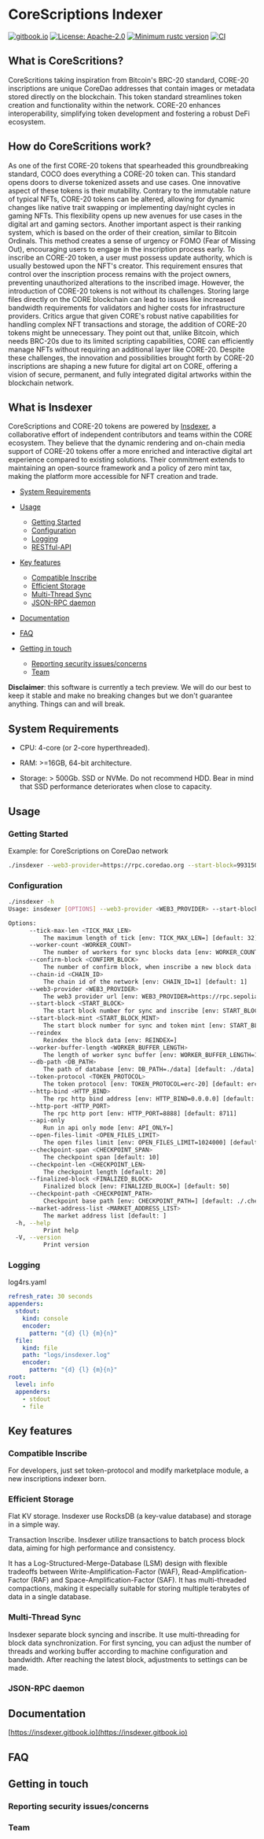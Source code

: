 # CoreScriptions Indexer

[![gitbook.io](https://img.shields.io/badge/docs-insdexer-pink?logo=GitBook)](https://insdexer.gitbook.io/insdexer)
[![License: Apache-2.0](https://img.shields.io/badge/license-Apache--2.0-blue)](#license)
[![Minimum rustc version](https://img.shields.io/badge/rustc-1.75%2B-green)](#rust-version-requirements)
[![CI](https://github.com/insdexer/insdexer/actions/workflows/ci.yml/badge.svg)](https://github.com/insdexer/insdexer/actions/workflows/ci.yml)


## What is CoreScritions?
CoreScritions taking inspiration from Bitcoin's BRC-20 standard, CORE-20 inscriptions are unique CoreDao addresses that contain images or metadata stored directly on the blockchain. This token standard streamlines token creation and functionality within the network. CORE-20 enhances interoperability, simplifying token development and fostering a robust DeFi ecosystem.

## How do CoreScritions work?
As one of the first CORE-20 tokens that spearheaded this groundbreaking standard, COCO does everything a CORE-20 token can. This standard opens doors to diverse tokenized assets and use cases.
One innovative aspect of these tokens is their mutability. Contrary to the immutable nature of typical NFTs, CORE-20 tokens can be altered, allowing for dynamic changes like native trait swapping or implementing day/night cycles in gaming NFTs. This flexibility opens up new avenues for use cases in the digital art and gaming sectors. Another important aspect is their ranking system, which is based on the order of their creation, similar to Bitcoin Ordinals. This method creates a sense of urgency or FOMO (Fear of Missing Out), encouraging users to engage in the inscription process early. To inscribe an CORE-20 token, a user must possess update authority, which is usually bestowed upon the NFT's creator. This requirement ensures that control over the inscription process remains with the project owners, preventing unauthorized alterations to the inscribed image. However, the introduction of CORE-20 tokens is not without its challenges. Storing large files directly on the CORE blockchain can lead to issues like increased bandwidth requirements for validators and higher costs for infrastructure providers. Critics argue that given CORE's robust native capabilities for handling complex NFT transactions and storage, the addition of CORE-20 tokens might be unnecessary. They point out that, unlike Bitcoin, which needs BRC-20s due to its limited scripting capabilities, CORE can efficiently manage NFTs without requiring an additional layer like CORE-20. Despite these challenges, the innovation and possibilities brought forth by CORE-20 inscriptions are shaping a new future for digital art on CORE, offering a vision of secure, permanent, and fully integrated digital artworks within the blockchain network.

## What is Insdexer
CoreScriptions and CORE-20 tokens are powered by [Insdexer](https://insdexer.io), a collaborative effort of independent contributors and teams within the CORE ecosystem. They believe that the dynamic rendering and on-chain media support of CORE-20 tokens offer a more enriched and interactive digital art experience compared to existing solutions. Their commitment extends to maintaining an open-source framework and a policy of zero mint tax, making the platform more accessible for NFT creation and trade.

<!--ts-->

* [System Requirements](#system-requirements)
* [Usage](#usage)
  * [Getting Started](#getting-started)
  * [Configuration](#configuration)
  * [Logging](#logging)
  * [RESTful-API](#restful-api)

* [Key features](#key-features)
  * [Compatible Inscribe](#compatible-inscribe)
  * [Efficient Storage](#efficient-storage)
  * [Multi-Thread Sync](#multi-thread-sync)
  * [JSON-RPC daemon](#json-rpc-daemon)

* [Documentation](#documentation)
* [FAQ](#faq)
* [Getting in touch](#getting-in-touch)
  * [Reporting security issues/concerns](#reporting-security-issues/concerns)
  * [Team](#team)

<!--te-->

**Disclaimer**: this software is currently a tech preview. We will do our best to keep it stable and make no breaking changes but we don't guarantee anything. Things can and will break.

## System Requirements

* CPU: 4-core (or 2-core hyperthreaded).

* RAM: >=16GB, 64-bit architecture.

* Storage: > 500Gb.
    SSD or NVMe. Do not recommend HDD.
    Bear in mind that SSD performance deteriorates when close to capacity.

## Usage

### Getting Started

Example: for CoreScriptions on CoreDao network

```sh
./insdexer --web3-provider=https://rpc.coredao.org --start-block=9931503 --start-block-mint=9982899 --start-block-nft=9931503
```

### Configuration

```sh
./insdexer -h
Usage: insdexer [OPTIONS] --web3-provider <WEB3_PROVIDER> --start-block <START_BLOCK> --start-block-mint <START_BLOCK_MINT>

Options:
      --tick-max-len <TICK_MAX_LEN>
          The maximum length of tick [env: TICK_MAX_LEN=] [default: 32]
      --worker-count <WORKER_COUNT>
          The number of workers for sync blocks data [env: WORKER_COUNT=1] [default: 1]
      --confirm-block <CONFIRM_BLOCK>
          The number of confirm block, when inscribe a new block data [env: CONFIRM_BLOCK=1] [default: 1]
      --chain-id <CHAIN_ID>
          The chain id of the network [env: CHAIN_ID=1] [default: 1]
      --web3-provider <WEB3_PROVIDER>
          The web3 provider url [env: WEB3_PROVIDER=https://rpc.sepolia.org]
      --start-block <START_BLOCK>
          The start block number for sync and inscribe [env: START_BLOCK=5000000]
      --start-block-mint <START_BLOCK_MINT>
          The start block number for sync and token mint [env: START_BLOCK_MINT=5000000]
      --reindex
          Reindex the block data [env: REINDEX=]
      --worker-buffer-length <WORKER_BUFFER_LENGTH>
          The length of worker sync buffer [env: WORKER_BUFFER_LENGTH=100] [default: 64]
      --db-path <DB_PATH>
          The path of database [env: DB_PATH=./data] [default: ./data]
      --token-protocol <TOKEN_PROTOCOL>
          The token protocol [env: TOKEN_PROTOCOL=erc-20] [default: erc-20]
      --http-bind <HTTP_BIND>
          The rpc http bind address [env: HTTP_BIND=0.0.0.0] [default: 127.0.0.1]
      --http-port <HTTP_PORT>
          The rpc http port [env: HTTP_PORT=8888] [default: 8711]
      --api-only
          Run in api only mode [env: API_ONLY=]
      --open-files-limit <OPEN_FILES_LIMIT>
          The open files limit [env: OPEN_FILES_LIMIT=1024000] [default: 10240]
      --checkpoint-span <CHECKPOINT_SPAN>
          The checkpoint span [default: 10]
      --checkpoint-len <CHECKPOINT_LEN>
          The checkpoint length [default: 20]
      --finalized-block <FINALIZED_BLOCK>
          Finalized block [env: FINALIZED_BLOCK=] [default: 50]
      --checkpoint-path <CHECKPOINT_PATH>
          Checkpoint base path [env: CHECKPOINT_PATH=] [default: ./.checkpoint]
      --market-address-list <MARKET_ADDRESS_LIST>
          The market address list [default: ]
  -h, --help
          Print help
  -V, --version
          Print version
```

### Logging

log4rs.yaml

```yaml
refresh_rate: 30 seconds
appenders:
  stdout:
    kind: console
    encoder:
      pattern: "{d} {l} {m}{n}"
  file:
    kind: file
    path: "logs/insdexer.log"
    encoder:
      pattern: "{d} {l} {m}{n}"
root:
  level: info
  appenders:
    - stdout
    - file
```

## Key features

### Compatible Inscribe

For developers, just set token-protocol and modify marketplace module, a new inscriptions indexer born.

### Efficient Storage

Flat KV storage. Insdexer use RocksDB (a key-value database) and storage in a simple way.

Transaction Inscribe. Insdexer utilize transactions to batch process block data, aiming for high performance and consistency.

It has a Log-Structured-Merge-Database (LSM) design with flexible tradeoffs between Write-Amplification-Factor (WAF), Read-Amplification-Factor (RAF) and Space-Amplification-Factor (SAF). It has multi-threaded compactions, making it especially suitable for storing multiple terabytes of data in a single database.

### Multi-Thread Sync

Insdexer separate block syncing and inscribe. It use multi-threading for block data synchronization.
For first syncing, you can adjust the number of threads and working buffer according to machine configuration and bandwidth. After reaching the latest block, adjustments to settings can be made.

### JSON-RPC daemon

## Documentation

[https://insdexer.gitbook.io](https://insdexer.gitbook.io)

## FAQ

## Getting in touch

### Reporting security issues/concerns

### Team
